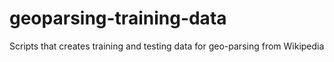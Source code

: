 # geoparsing-training-data
Scripts that creates training and testing data for geo-parsing from Wikipedia 
